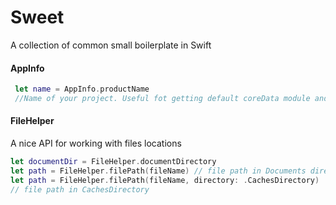 Sweet
=====

A collection of common small boilerplate in Swift

#### AppInfo  

``` swift
 let name = AppInfo.productName 
 //Name of your project. Useful fot getting default coreData module and other things
```

#### FileHelper  

A nice API for working with files locations

``` swift
let documentDir = FileHelper.documentDirectory  
let path = FileHelper.filePath(fileName) // file path in Documents directory  
let path = FileHelper.filePath(fileName, directory: .CachesDirectory)  
// file path in CachesDirectory

```